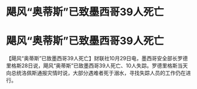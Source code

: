 # 飓风“奥蒂斯”已致墨西哥39人死亡

# 飓风“奥蒂斯”已致墨西哥39人死亡

【飓风“奥蒂斯”已致墨西哥39人死亡】财联社10月29日电，墨西哥安全部长罗德里格斯28日说，飓风“奥蒂斯”已致墨西哥39人死亡、10人失踪。罗德里格斯当天向总统洛佩斯通报灾情时说，大部分遇难者死于溺水，寻找失踪人员的工作仍在进行。

